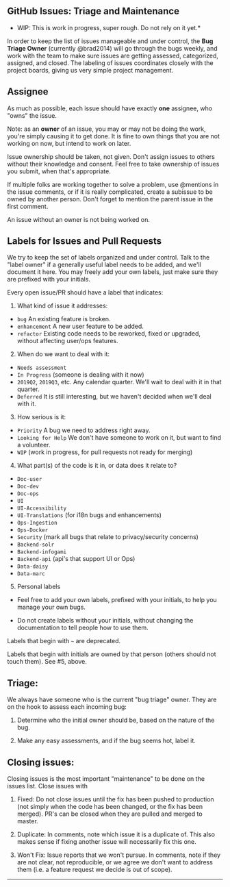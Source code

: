 ## GitHub Issues: Triage and Maintenance

* WIP: This is work in progress, super rough.  Do not rely on it yet.*

In order to keep the list of issues manageable and under control, the **Bug Triage Owner** (currently @brad2014) will go through the bugs weekly, and work with the team to make sure issues are getting assessed, categorized, assigned, and closed.  The labeling of issues coordinates closely with the project boards, giving us very simple project management.

## Assignee

As much as possible, each issue should have exactly **one** assignee, who "owns" the issue.

Note: as an **owner** of an issue, you may or may not be doing the
work, you're simply causing it to get done.  It is fine to own
things that you are not working on now, but intend to work on
later.

Issue ownership should be taken, not given. Don't assign issues
to others without their knowledge and consent.  Feel free to take
ownership of issues you submit, when that's appropriate.

If multiple folks are working together to solve a problem, use
@mentions in the issue comments, or if it is really complicated,
create a subissue to be owned by another person. Don't forget to
mention the parent issue in the first comment.

An issue without an owner is not being worked on.

## Labels for Issues and Pull Requests

We try to keep the set of labels organized and under control. Talk
to the "label owner" if a generally useful label needs to be added,
and we'll document it here. You may freely add your own labels,
just make sure they are prefixed with your initials.

Every open issue/PR should have a label that indicates:

1. What kind of issue it addresses:

- `bug` An existing feature is broken.
- `enhancement` A new user feature to be added.
- `refactor` Existing code needs to be reworked, fixed or upgraded, without affecting user/ops features.

2. When do we want to deal with it:

- `Needs assessment`
- `In Progress` (someone is dealing with it now)
- `2019Q2`, `2019Q3`, etc. Any calendar quarter. We'll wait to deal with it in that quarter.
- `Deferred` It is still interesting, but we haven't decided when we'll deal with it.

3. How serious is it:
  - `Priority` A bug we need to address right away.
  - `Looking for Help` We don't have someone to work on it, but want to find a volunteer.
  - `WIP` (work in progress, for pull requests not ready for merging)

4. What part(s) of the code is it in, or data does it relate to?
  - `Doc-user`
  - `Doc-dev`
  - `Doc-ops`
  - `UI`
  - `UI-Accessibility`
  - `UI-Translations` (for i18n bugs and enhancements)
  - `Ops-Ingestion`
  - `Ops-Docker`
  - `Security` (mark all bugs that relate to privacy/security concerns)
  - `Backend-solr`
  - `Backend-infogami`
  - `Backend-api` (api's that support UI or Ops)
  - `Data-daisy`
  - `Data-marc`

5. Personal labels

  - Feel free to add your own labels, prefixed with your initials, to help you manage your own bugs.

  - Do not create labels without your initials, without changing the documentation to tell people how to use them.

Labels that begin with `~` are deprecated.

Labels that begin with initials are owned by that person (others should not touch them).  See #5, above.

## Triage:

We always have someone who is the current "bug triage" owner.
They are on the hook to assess each incoming bug:

1. Determine who the initial owner should be, based on the nature of the bug.  

2. Make any easy assessments, and if the bug seems hot, label it.

## Closing issues:

Closing issues is the most important "maintenance" to be done on the issues list.  Close issues with

1. Fixed: Do not close issues until the fix has been pushed to production (not simply when the code has been changed, or the fix has been merged).  PR's can be closed when they are pulled and merged to master.

2. Duplicate: In comments, note which issue it is a duplicate of. This also makes sense if fixing another issue will necessarily fix this one.

3. Won't Fix: Issue reports that we won't pursue. In comments, note if they are not clear, not reproducible, or we agree we don't want to address them (i.e. a feature request we decide is out of scope).

---
